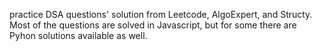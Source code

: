 practice DSA questions' solution from Leetcode, AlgoExpert, and Structy. 
Most of the questions are solved in Javascript, but for some there are Pyhon solutions available as well.